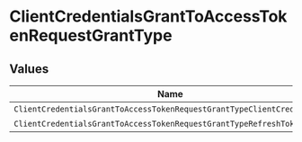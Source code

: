 # ClientCredentialsGrantToAccessTokenRequestGrantType


## Values

| Name                                                                   | Value                                                                  |
| ---------------------------------------------------------------------- | ---------------------------------------------------------------------- |
| `ClientCredentialsGrantToAccessTokenRequestGrantTypeClientCredentials` | client_credentials                                                     |
| `ClientCredentialsGrantToAccessTokenRequestGrantTypeRefreshToken`      | refresh_token                                                          |